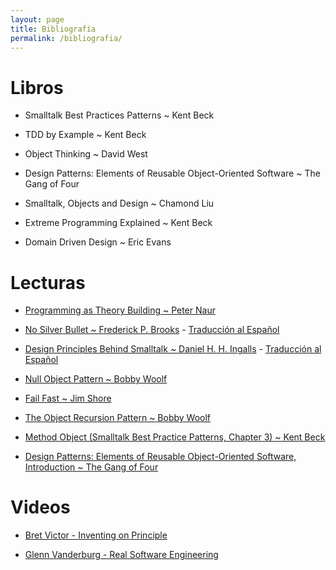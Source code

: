 ```yaml
---
layout: page
title: Bibliografía
permalink: /bibliografia/
---
```


# Libros

- Smalltalk Best Practices Patterns ~ Kent Beck

- TDD by Example ~ Kent Beck

- Object Thinking ~ David West

- Design Patterns: Elements of Reusable Object-Oriented Software ~ The Gang of Four

- Smalltalk, Objects and Design ~ Chamond Liu

- Extreme Programming Explained ~ Kent Beck

- Domain Driven Design ~ Eric Evans

# Lecturas

- [Programming as Theory Building ~ Peter Naur](programming-as-theory-building.pdf)

- [No Silver Bullet ~ Frederick P. Brooks](no-silver-bullet.pdf) - [Traducción al Español](https://gist.github.com/esparta/582e43af7b803e0aaf69)

- [Design Principles Behind Smalltalk ~ Daniel H. H. Ingalls](https://www.cs.virginia.edu/~evans/cs655/readings/smalltalk.html) - [Traducción al Español](https://drive.google.com/file/d/1O6eT8gYyoJQzi09K8nqp22vkR8wfNKWH/view)

- [Null Object Pattern ~ Bobby Woolf](null-object-pattern.pdf)

- [Fail Fast ~ Jim Shore](fail-fast.pdf)

- [The Object Recursion Pattern ~ Bobby Woolf](object-recusion-pattern.pdf)

- [Method Object (Smalltalk Best Practice Patterns, Chapter 3) ~ Kent Beck](method-object.pdf)

- [Design Patterns: Elements of Reusable Object-Oriented Software, Introduction ~ The Gang of Four](intro-design-patterns.pdf)

# Videos

- [Bret Victor - Inventing on Principle](https://vimeo.com/36579366)

- [Glenn Vanderburg - Real Software Engineering](https://www.youtube.com/watch?v=NP9AIUT9nos)
